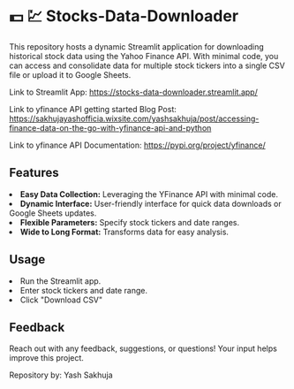 # 💵 💹 Stocks-Data-Downloader

This repository hosts a dynamic Streamlit application for downloading historical stock data using the Yahoo Finance API. With minimal code, you can access and consolidate data for multiple stock tickers into a single CSV file or upload it to Google Sheets.

Link to Streamlit App: https://stocks-data-downloader.streamlit.app/

Link to yfinance API getting started Blog Post: https://sakhujayashofficia.wixsite.com/yashsakhuja/post/accessing-finance-data-on-the-go-with-yfinance-api-and-python

Link to yfinance API Documentation: https://pypi.org/project/yfinance/


## Features
<li><b>Easy Data Collection:</b> Leveraging the YFinance API with minimal code.</li>
<li><b>Dynamic Interface:</b> User-friendly interface for quick data downloads or Google Sheets updates.</li>
<li><b>Flexible Parameters:</b> Specify stock tickers and date ranges.</li>
<li><b>Wide to Long Format:</b> Transforms data for easy analysis.</li>


## Usage
<li>Run the Streamlit app.</li>
<li>Enter stock tickers and date range.</li>
<li>Click "Download CSV"


## Feedback
Reach out with any feedback, suggestions, or questions! Your input helps improve this project.


Repository by: Yash Sakhuja
